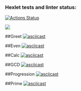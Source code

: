 ### Hexlet tests and linter status:
[![Actions Status](https://github.com/AMOrlovSev/java-project-61/actions/workflows/hexlet-check.yml/badge.svg)](https://github.com/AMOrlovSev/java-project-61/actions)

<a href="https://codeclimate.com/github/AMOrlovSev/java-project-61/maintainability"><img src="https://api.codeclimate.com/v1/badges/0fc5b2faf86ceb00bdbf/maintainability" /></a>

##Greet
[![asciicast](https://asciinema.org/a/698451.svg)](https://asciinema.org/a/698451)

##Even
[![asciicast](https://asciinema.org/a/698452.svg)](https://asciinema.org/a/698452)

##Calc
[![asciicast](https://asciinema.org/a/698454.svg)](https://asciinema.org/a/698454)

##GCD
[![asciicast](https://asciinema.org/a/698459.svg)](https://asciinema.org/a/698459)

##Progression
[![asciicast](https://asciinema.org/a/698461.svg)](https://asciinema.org/a/698461)

##Prime
[![asciicast](https://asciinema.org/a/698462.svg)](https://asciinema.org/a/698462)

